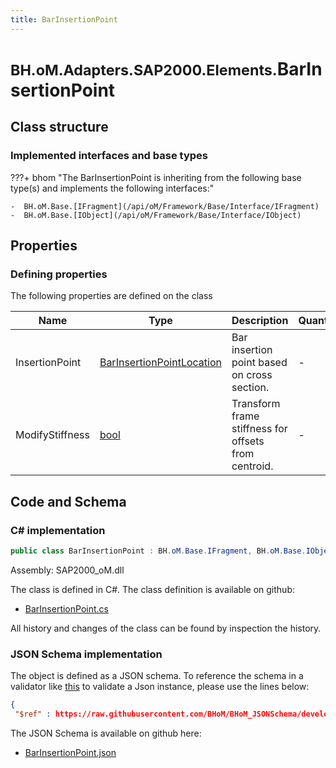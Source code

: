 ```yaml
---
title: BarInsertionPoint
---
```


# <small>BH.oM.Adapters.SAP2000.Elements.</small>**BarInsertionPoint**



## Class structure

### Implemented interfaces and base types

???+ bhom "The BarInsertionPoint is inheriting from the following base type(s) and implements the following interfaces:"

    -  BH.oM.Base.[IFragment](/api/oM/Framework/Base/Interface/IFragment)
    -  BH.oM.Base.[IObject](/api/oM/Framework/Base/Interface/IObject)


## Properties



### Defining properties

The following properties are defined on the class

| Name             | Type             | Description      | Quantity         |
|------------------|------------------|------------------|------------------|
| InsertionPoint | [BarInsertionPointLocation](/api/oM/Adapter/Adapters/SAP2000/Enums/BarInsertionPointLocation) | Bar insertion point based on cross section. | - |
| ModifyStiffness | [bool](https://learn.microsoft.com/en-us/dotnet/api/System.Boolean?view=netstandard-2.0) | Transform frame stiffness for offsets from centroid. | - |


## Code and Schema

### C# implementation

``` C# title="C#"
public class BarInsertionPoint : BH.oM.Base.IFragment, BH.oM.Base.IObject
```

Assembly: SAP2000_oM.dll

The class is defined in C#. The class definition is available on github:

- [BarInsertionPoint.cs](https://github.com/BHoM/SAP2000_Toolkit/blob/develop/SAP2000_oM/Fragments\BarInsertionPoint.cs)

All history and changes of the class can be found by inspection the history.
### JSON Schema implementation

The object is defined as a JSON schema. To reference the schema in a validator like [this](https://www.jsonschemavalidator.net/) to validate a Json instance, please use the lines below:

``` json title="JSON Schema"
{
 "$ref" : https://raw.githubusercontent.com/BHoM/BHoM_JSONSchema/develop/SAP2000_oM/Elements/BarInsertionPoint.json}
```

The JSON Schema is available on github here:

- [BarInsertionPoint.json](https://github.com/BHoM/BHoM_JSONSchema/blob/develop/SAP2000_oM/Elements/BarInsertionPoint.json)
